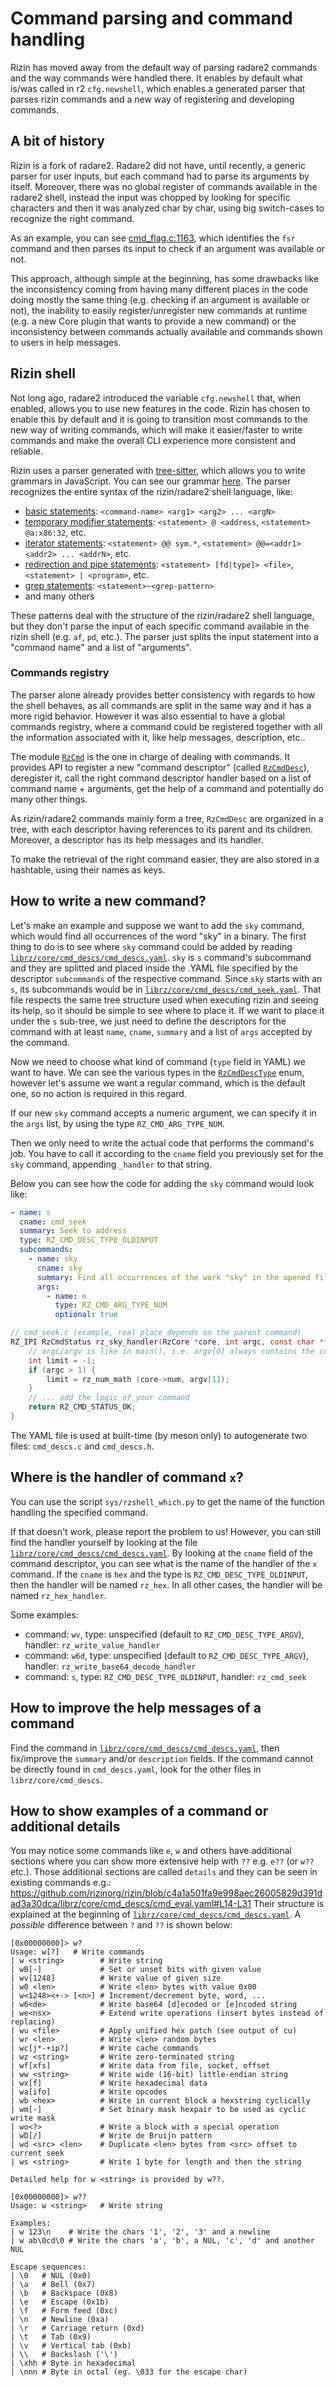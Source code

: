 # Command parsing and command handling

Rizin has moved away from the default way of parsing radare2 commands and the
way commands were handled there. It enables by default what is/was called in r2
`cfg.newshell`, which enables a generated parser that parses rizin commands and
a new way of registering and developing commands.

## A bit of history

Rizin is a fork of radare2. Radare2 did not have, until recently, a generic
parser for user inputs, but each command had to parse its arguments by itself.
Moreover, there was no global register of commands available in the radare2
shell, instead the input was chopped by looking for specific characters and then
it was analyzed char by char, using big switch-cases to recognize the right
command.

As an example, you can see
[cmd_flag.c:1163](https://github.com/rizinorg/rizin/blob/cde558e6e5788d0a6d544ab975b144ed59190676/librz/core/cmd_flag.c#L1163),
which identifies the `fsr` command and then parses its input to check if an
argument was available or not.

This approach, although simple at the beginning, has some drawbacks like the
inconsistency coming from having many different places in the code doing mostly
the same thing (e.g. checking if an argument is available or not), the inability
to easily register/unregister new commands at runtime (e.g. a new Core plugin
that wants to provide a new command) or the inconsistency between commands
actually available and commands shown to users in help messages.

## Rizin shell

Not long ago, radare2 introduced the variable `cfg.newshell` that, when enabled,
allows you to use new features in the code. Rizin has chosen to enable this by
default and it is going to transition most commands to the new way of writing
commands, which will make it easier/faster to write commands and make the
overall CLI experience more consistent and reliable.

Rizin uses a parser generated with
[tree-sitter](https://tree-sitter.github.io/tree-sitter/), which allows you to
write grammars in JavaScript. You can see our grammar
[here](https://github.com/rizinorg/rizin/blob/dev/subprojects/rizin-shell-parser/grammar.js).
The parser recognizes the entire syntax of the rizin/radare2 shell language,
like:

- [basic statements](https://github.com/rizinorg/rizin/blob/6f40dfe493f0caf9e0541e1ee83e3d8012b5750f/subprojects/rizin-shell-parser/grammar.js#L238): `<command-name> <arg1> <arg2> ... <argN>`
- [temporary modifier statements](https://github.com/rizinorg/rizin/blob/6f40dfe493f0caf9e0541e1ee83e3d8012b5750f/subprojects/rizin-shell-parser/grammar.js#L98): `<statement> @ <address`, `<statement> @a:x86:32`, etc.
- [iterator statements](https://github.com/rizinorg/rizin/blob/6f40dfe493f0caf9e0541e1ee83e3d8012b5750f/subprojects/rizin-shell-parser/grammar.js#L118): `<statement> @@ sym.*`, `<statement> @@=<addr1> <addr2> ... <addrN>`, etc.
- [redirection and pipe statements](https://github.com/rizinorg/rizin/blob/6f40dfe493f0caf9e0541e1ee83e3d8012b5750f/subprojects/rizin-shell-parser/grammar.js#L146): `<statement> [fd|type]> <file>`, `<statement> | <program>`, etc.
- [grep statements](https://github.com/rizinorg/rizin/blob/6f40dfe493f0caf9e0541e1ee83e3d8012b5750f/subprojects/rizin-shell-parser/grammar.js#L148): `<statement>~<grep-pattern>`
- and many others

These patterns deal with the structure of the rizin/radare2 shell language, but
they don't parse the input of each specific command available in the rizin shell
(e.g. `af`, `pd`, etc.). The parser just splits the input statement into a
"command name" and a list of "arguments".

### Commands registry

The parser alone already provides better consistency with regards to how the
shell behaves, as all commands are split in the same way and it has a more rigid
behavior. However it was also essential to have a global commands registry,
where a command could be registered together with all the information associated
with it, like help messages, description, etc..

The module
[`RzCmd`](https://github.com/rizinorg/rizin/blob/6f40dfe493f0caf9e0541e1ee83e3d8012b5750f/librz/include/rz_cmd.h)
is the one in charge of dealing with commands. It provides API to register a new
"command descriptor" (called
[`RzCmdDesc`](https://github.com/rizinorg/rizin/blob/6f40dfe493f0caf9e0541e1ee83e3d8012b5750f/librz/include/rz_cmd.h#L388)),
deregister it, call the right command descriptor handler based on a list of
command name + arguments, get the help of a command and potentially do many
other things.

As rizin/radare2 commands mainly form a tree, `RzCmdDesc` are organized in a
tree, with each descriptor having references to its parent and its children.
Moreover, a descriptor has its help messages and its handler.

To make the retrieval of the right command easier, they are also stored in a
hashtable, using their names as keys.

## How to write a new command?

Let's make an example and suppose we want to add the `sky` command, which
would find all occurrences of the word "sky" in a binary. The first thing to
do is to see where `sky` command could be added by reading
[`librz/core/cmd_descs/cmd_descs.yaml`](https://github.com/rizinorg/rizin/blob/6f40dfe493f0caf9e0541e1ee83e3d8012b5750f/librz/core/cmd_descs/cmd_descs.yaml).
`sky` is `s` command's subcommand and they are splitted and placed inside the .YAML
file specified by the descriptor `subcommands` of the respective command. Since `sky`
starts with an `s`, its subcommands would be in [`librz/core/cmd_descs/cmd_seek.yaml`](https://github.com/rizinorg/rizin/blob/6f40dfe493f0caf9e0541e1ee83e3d8012b5750f/librz/core/cmd_descs/cmd_seek.yaml).
That file respects the same tree structure used when executing rizin and seeing its help,
so it should be simple to see where to place it. If we want to place it under the
`s` sub-tree, we just need to define the descriptors for the command with at least
`name`, `cname`, `summary` and a list of `args` accepted by the command.

Now we need to choose what kind of command (`type` field in YAML) we want to
have. We can see the various types in the
[`RzCmdDescType`](https://github.com/rizinorg/rizin/blob/6f40dfe493f0caf9e0541e1ee83e3d8012b5750f/librz/include/rz_cmd.h#L326-L380)
enum, however let's assume we want a regular command, which is the default
one, so no action is required in this regard.

If our new `sky` command accepts a numeric argument, we can specify it in the
`args` list, by using the type `RZ_CMD_ARG_TYPE_NUM`.

Then we only need to write the actual code that performs the command's job.
You have to call it according to the `cname` field you previously set for the
`sky` command, appending `_handler` to that string.


Below you can see how the code for adding the `sky` command would look like:
```YAML
- name: s
  cname: cmd_seek
  summary: Seek to address
  type: RZ_CMD_DESC_TYPE_OLDINPUT
  subcommands:
    - name: sky
      cname: sky
      summary: Find all occurrences of the work "sky" in the opened file
      args:
        - name: n
          type: RZ_CMD_ARG_TYPE_NUM
          optional: true
```
```C
// cmd_seek.c (example, real place depends on the parent command)
RZ_IPI RzCmdStatus rz_sky_handler(RzCore *core, int argc, const char **argv) {
	// argc/argv is like in main(), i.e. argv[0] always contains the command name
	int limit = -1;
	if (argc > 1) {
		limit = rz_num_math (core->num, argv[1]);
	}
	// ... add the logic of your command
	return RZ_CMD_STATUS_OK;
}
```

The YAML file is used at built-time (by meson only) to autogenerate two
files: `cmd_descs.c` and `cmd_descs.h`.

## Where is the handler of command `x`?

You can use the script `sys/rzshell_which.py` to get the name of the function
handling the specified command.

If that doesn't work, please report the problem to us! However, you can still
find the handler yourself by looking at the file
[`librz/core/cmd_descs/cmd_descs.yaml`](https://github.com/rizinorg/rizin/blob/6f40dfe493f0caf9e0541e1ee83e3d8012b5750f/librz/core/cmd_descs/cmd_descs.yaml).
By looking at the `cname` field of the command descriptor, you can see what is
the name of the handler of the `x` command. If the `cname` is `hex` and the type
is `RZ_CMD_DESC_TYPE_OLDINPUT`, then the handler will be named `rz_hex`. In all
other cases, the handler will be named `rz_hex_handler`.

Some examples:
- command: `wv`, type: unspecified (default to `RZ_CMD_DESC_TYPE_ARGV`), handler: `rz_write_value_handler`
- command: `w6d`, type: unspecified (default to `RZ_CMD_DESC_TYPE_ARGV`), handler: `rz_write_base64_decode_handler`
- command: `s`, type: `RZ_CMD_DESC_TYPE_OLDINPUT`, handler: `rz_cmd_seek`

## How to improve the help messages of a command

Find the command in
[`librz/core/cmd_descs/cmd_descs.yaml`](https://github.com/rizinorg/rizin/blob/6f40dfe493f0caf9e0541e1ee83e3d8012b5750f/librz/core/cmd_descs/cmd_descs.yaml),
then fix/improve the `summary` and/or `description` fields. If the command cannot be directly found in `cmd_descs.yaml`, look for the other files in `librz/core/cmd_descs`.

## How to show examples of a command or additional details

You may notice some commands like `e`, `w` and others have additional
sections where you can show more extensive help with `??` e.g. `e??` (or `w??` etc.).
Those additional sections are called `details` and they can be seen in
existing commands e.g.:
https://github.com/rizinorg/rizin/blob/c4a1a501fa9e998aec26005829d391dad3a30dca/librz/core/cmd_descs/cmd_eval.yaml#L14-L31
Their structure is explained at the beginning of [`librz/core/cmd_descs/cmd_descs.yaml`](https://github.com/rizinorg/rizin/blob/c4a1a501fa9e998aec26005829d391dad3a30dca/librz/core/cmd_descs/cmd_descs.yaml#L27-L29).
A _possible_ difference between `?` and `??` is shown below:
```
[0x00000000]> w?
Usage: w[?]   # Write commands
| w <string>        # Write string
| wB[-]             # Set or unset bits with given value
| wv[1248]          # Write value of given size
| w0 <len>          # Write <len> bytes with value 0x00
| w<1248><+-> [<n>] # Increment/decrement byte, word, ...
| w6<de>            # Write base64 [d]ecoded or [e]ncoded string
| we<nsx>           # Extend write operations (insert bytes instead of replacing)
| wu <file>         # Apply unified hex patch (see output of cu)
| wr <len>          # Write <len> random bytes
| wc[j*-+ip?]       # Write cache commands
| wz <string>       # Write zero-terminated string
| wf[xfs]           # Write data from file, socket, offset
| ww <string>       # Write wide (16-bit) little-endian string
| wx[f]             # Write hexadecimal data
| wa[ifo]           # Write opcodes
| wb <hex>          # Write in current block a hexstring cyclically
| wm[-]             # Set binary mask hexpair to be used as cyclic write mask
| wo<?>             # Write a block with a special operation
| wD[/]             # Write de Bruijn pattern
| wd <src> <len>    # Duplicate <len> bytes from <src> offset to current seek
| ws <string>       # Write 1 byte for length and then the string

Detailed help for w <string> is provided by w??.
```
```
[0x00000000]> w??
Usage: w <string>   # Write string

Examples:
| w 123\n    # Write the chars '1', '2', '3' and a newline
| w ab\0cd\0 # Write the chars 'a', 'b', a NUL, 'c', 'd' and another NUL

Escape sequences:
| \0   # NUL (0x0)
| \a   # Bell (0x7)
| \b   # Backspace (0x8)
| \e   # Escape (0x1b)
| \f   # Form feed (0xc)
| \n   # Newline (0xa)
| \r   # Carriage return (0xd)
| \t   # Tab (0x9)
| \v   # Vertical tab (0xb)
| \\   # Backslash ('\')
| \xhh # Byte in hexadecimal
| \nnn # Byte in octal (eg. \033 for the escape char)
```
